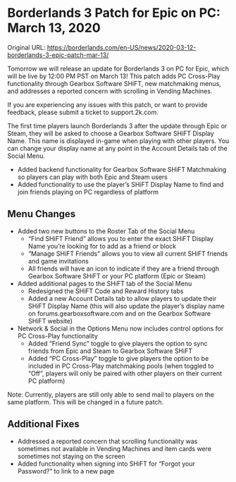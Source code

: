 Borderlands 3 Patch for Epic on PC: March 13, 2020
==================================================

Original URL: https://borderlands.com/en-US/news/2020-03-12-borderlands-3-epic-patch-mar-13/

Tomorrow we will release an update for Borderlands 3 on PC for Epic, which will be live by 12:00 PM PST on March 13! This patch adds PC Cross-Play functionality through Gearbox Software SHiFT, new matchmaking menus, and addresses a reported concern with scrolling in Vending Machines.

If you are experiencing any issues with this patch, or want to provide feedback, please submit a ticket to support.2k.com.

The first time players launch Borderlands 3 after the update through Epic or Steam, they will be asked to choose a Gearbox Software SHiFT Display Name. This name is displayed in-game when playing with other players. You can change your display name at any point in the Account Details tab of the Social Menu.

- Added backend functionality for Gearbox Software SHiFT Matchmaking so players can play with both Epic and Steam users
- Added functionality to use the player’s SHiFT Display Name to find and join friends playing on PC regardless of platform

Menu Changes
------------

- Added two new buttons to the Roster Tab of the Social Menu
  - “Find SHiFT Friend” allows you to enter the exact SHiFT Display Name you’re looking for to add as a friend or block
  - “Manage SHiFT Friends” allows you to view all current SHiFT friends and game invitations
  - All friends will have an icon to indicate if they are a friend through Gearbox Software SHiFT or your PC platform (Epic or Steam)
- Added additional pages to the SHiFT tab of the Social Menu
  - Redesigned the SHiFT Code and Reward History tabs
  - Added a new Account Details tab to allow players to update their SHiFT Display Name (this will also update the player’s display name on forums.gearboxsoftware.com and on the Gearbox Software SHiFT website)
- Network & Social in the Options Menu now includes control options for PC Cross-Play functionality
  - Added “Friend Sync” toggle to give players the option to sync friends from Epic and Steam to Gearbox Software SHiFT
  - Added “PC Cross-Play” toggle to give players the option to be included in PC Cross-Play matchmaking pools (when toggled to “Off”, players will only be paired with other players on their current PC platform)

Note: Currently, players are still only able to send mail to players on the same platform. This will be changed in a future patch.

Additional Fixes
----------------

- Addressed a reported concern that scrolling functionality was sometimes not available in Vending Machines and item cards were sometimes not staying on the screen
- Added functionality when signing into SHiFT for “Forgot your Password?” to link to a new page

